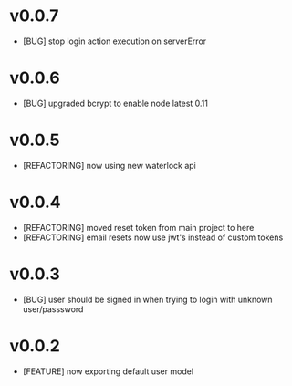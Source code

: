 # v0.0.7
* [BUG] stop login action execution on serverError

# v0.0.6
* [BUG] upgraded bcrypt to enable node latest 0.11

# v0.0.5
* [REFACTORING] now using new waterlock api

# v0.0.4
* [REFACTORING] moved reset token from main project to here
* [REFACTORING] email resets now use jwt's instead of custom tokens

# v0.0.3
* [BUG] user should be signed in when trying to login with unknown user/passsword

# v0.0.2
* [FEATURE] now exporting default user model
